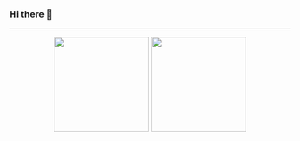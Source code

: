 ### Hi there 👋

---

<p align="center">
  <img height="170" src="https://github-readme-stats.vercel.app/api?username=rajarsheechatterjee&count_private=true&theme=tokyonight" />
  <img height="170" src="https://github-readme-stats.vercel.app/api/top-langs/?username=anuraghazra&layout=compact&theme=tokyonight" />
</p>
